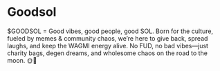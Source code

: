 # Goodsol
$GOODSOL = Good vibes, good people, good SOL. Born for the culture, fueled by memes &amp; community chaos, we’re here to give back, spread laughs, and keep the WAGMI energy alive. No FUD, no bad vibes—just charity bags, degen dreams, and wholesome chaos on the road to the moon. 🌞🚀
